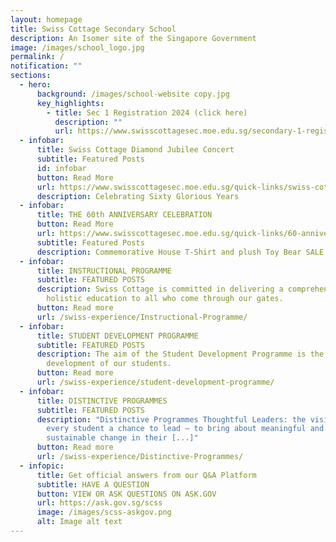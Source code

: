```yaml
---
layout: homepage
title: Swiss Cottage Secondary School
description: An Isomer site of the Singapore Government
image: /images/school_logo.jpg
permalink: /
notification: ""
sections:
  - hero:
      background: /images/school-website copy.jpg
      key_highlights:
        - title: Sec 1 Registration 2024 (click here)
          description: ""
          url: https://www.swisscottagesec.moe.edu.sg/secondary-1-registration-2024/secondary-1-registration-2024/
  - infobar:
      title: Swiss Cottage Diamond Jubilee Concert
      subtitle: Featured Posts
      id: infobar
      button: Read More
      url: https://www.swisscottagesec.moe.edu.sg/quick-links/swiss-cottage-diamond-jubilee-concert/
      description: Celebrating Sixty Glorious Years
  - infobar:
      title: THE 60th ANNIVERSARY CELEBRATION
      button: Read More
      url: https://www.swisscottagesec.moe.edu.sg/quick-links/60-anniversary-celebration/
      subtitle: Featured Posts
      description: Commemorative House T-Shirt and plush Toy Bear SALE
  - infobar:
      title: INSTRUCTIONAL PROGRAMME
      subtitle: FEATURED POSTS
      description: Swiss Cottage is committed in delivering a comprehensive and
        holistic education to all who come through our gates.
      button: Read more
      url: /swiss-experience/Instructional-Programme/
  - infobar:
      title: STUDENT DEVELOPMENT PROGRAMME
      subtitle: FEATURED POSTS
      description: The aim of the Student Development Programme is the holistic
        development of our students.
      button: Read more
      url: /swiss-experience/student-development-programme/
  - infobar:
      title: DISTINCTIVE PROGRAMMES
      subtitle: FEATURED POSTS
      description: "Distinctive Programmes Thoughtful Leaders: the vision of giving
        every student a chance to lead – to bring about meaningful and
        sustainable change in their [...]"
      button: Read more
      url: /swiss-experience/Distinctive-Programmes/
  - infopic:
      title: Get official answers from our Q&A Platform
      subtitle: HAVE A QUESTION
      button: VIEW OR ASK QUESTIONS ON ASK.GOV
      url: https://ask.gov.sg/scss
      image: /images/scss-askgov.png
      alt: Image alt text
---
```

